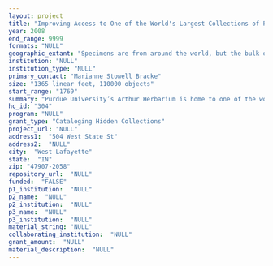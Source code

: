 ```yaml
--- 
layout: project 
title: "Improving Access to One of the World's Largest Collections of Plant Rust Fungi"
year: 2008
end_range: 9999
formats: "NULL"
geographic_extant: "Specimens are from around the world, but the bulk of the collection is from the United States (or the territories that would eventually become the US)."
institution: "NULL"
institution_type: "NULL"
primary_contact: "Marianne Stowell Bracke"
size: "1365 linear feet, 110000 objects"
start_range: "1769"
summary: "Purdue University’s Arthur Herbarium is home to one of the world’s largest and, despite inadequate cataloging, most-studied collections of plant rust fungi. Its 110,000 specimens comprise the “rusted” part of a plant, identified and stored in archival envelopes. More than 100 of these are authoritative, typed specimens from which the species was originally discovered, classified, and described. Rusts are important plant pathogens and are of scientific interest because of their close evolutionary relationships with their host plants, their complex life cycles, and their ability to morph and thrive in extreme environments. As new strains of rust attack crops and threaten the world’s food supply, it is critical that collections such as this one become more widely available for study. This collection is also significant to our cultural heritage. The earliest specimen was collected in 1769 during James Cook’s first voyage, and others were collected by famous Americans such as George Washington Carver. Accompanying the specimens are original botanical sketches, scientific and historical notes, photographs, microscope slides, and DNA sequences. These can provide insight to the development of botany as a discipline as well as into the history of the collectors. Despite its obvious scholarly value, much of the Arthur collection remains hidden. For example, six specimens collected by General George Custer from the Western Territories were recently discovered in the collection."
hc_id: "304"
program: "NULL"
grant_type: "Cataloging Hidden Collections"
project_url: "NULL"
address1:  "504 West State St"
address2:  "NULL"
city:  "West Lafayette"
state:  "IN"
zip: "47907-2058"
repository_url:  "NULL"
funded:  "FALSE"
p1_institution:  "NULL"
p2_name:  "NULL"
p2_institution:  "NULL"
p3_name:  "NULL"
p3_institution:  "NULL"
material_string: "NULL"
collaborating_institution:  "NULL"
grant_amount:  "NULL"
material_description:  "NULL"
---
```


